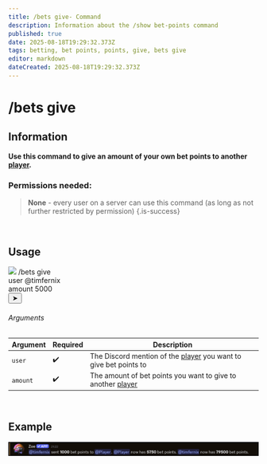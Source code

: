 ```yaml
---
title: /bets give- Command
description: Information about the /show bet-points command
published: true
date: 2025-08-18T19:29:32.373Z
tags: betting, bet points, points, give, bets give
editor: markdown
dateCreated: 2025-08-18T19:29:32.373Z
---
```


# /bets give
## Information
**Use this command to give an amount of your own bet points to another [player](/en/terms/player).**
<br>

### Permissions needed:
>**None** - every user on a server can use this command (as long as not further restricted by permission) {.is-success}

<br>

## Usage
<div class="discord-preview">
      <div class="dcp-chatbar">
        <img src="/zoe_logo.png" class="dcp-avatar">
        <span class="dcp-command">/bets give</span>
        <div class="dcp-args">
            <div class="dcp-arg">
                <span class="dcp-arg-label">user</span>
                <span class="dcp-arg-value">
              	<span class="dcp-mention">@timfernix</span>
              </span>
            </div>
              <div class="dcp-arg">
                <span class="dcp-arg-label">amount</span>
                <span class="dcp-arg-value"> 5000</span>
            </div>
        </div>
        <button class="dcp-send-btn">&#10148;</button> 
    </div>
</div>

###### Arguments
| Argument | Required | Description |
|----------|----------|-------------|
| `user` | :heavy_check_mark: | The Discord mention of the [player](/en/terms/player) you want to give bet points to |
| `amount` | :heavy_check_mark: | The amount of bet points you want to give to another [player](/en/terms/player) |
<br>

## Example
![](/img/commands/bets_give.png)